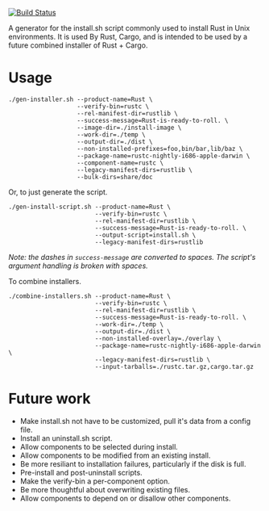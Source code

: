 [![Build Status](https://travis-ci.org/rust-lang/rust-installer.svg?branch=master)](https://travis-ci.org/rust-lang/rust-installer)

A generator for the install.sh script commonly used to install Rust in
Unix environments. It is used By Rust, Cargo, and is intended to be
used by a future combined installer of Rust + Cargo.

# Usage

```
./gen-installer.sh --product-name=Rust \
                   --verify-bin=rustc \
                   --rel-manifest-dir=rustlib \
                   --success-message=Rust-is-ready-to-roll. \
                   --image-dir=./install-image \
                   --work-dir=./temp \
                   --output-dir=./dist \
                   --non-installed-prefixes=foo,bin/bar,lib/baz \
                   --package-name=rustc-nightly-i686-apple-darwin \
                   --component-name=rustc \
                   --legacy-manifest-dirs=rustlib \
                   --bulk-dirs=share/doc
```

Or, to just generate the script.

```
./gen-install-script.sh --product-name=Rust \
                        --verify-bin=rustc \
                        --rel-manifest-dir=rustlib \
                        --success-message=Rust-is-ready-to-roll. \
                        --output-script=install.sh \
                        --legacy-manifest-dirs=rustlib
```

*Note: the dashes in `success-message` are converted to spaces. The
script's argument handling is broken with spaces.*

To combine installers.

```
./combine-installers.sh --product-name=Rust \
                        --verify-bin=rustc \
                        --rel-manifest-dir=rustlib \
                        --success-message=Rust-is-ready-to-roll. \
                        --work-dir=./temp \
                        --output-dir=./dist \
                        --non-installed-overlay=./overlay \
                        --package-name=rustc-nightly-i686-apple-darwin \
                        --legacy-manifest-dirs=rustlib \
                        --input-tarballs=./rustc.tar.gz,cargo.tar.gz
```

# Future work

* Make install.sh not have to be customized, pull it's data from a
  config file.
* Install an uninstall.sh script.
* Allow components to be selected during install.
* Allow components to be modified from an existing install.
* Be more resiliant to installation failures, particularly if the disk
  is full.
* Pre-install and post-uninstall scripts.
* Make the verify-bin a per-component option.
* Be more thoughtful about overwriting existing files.
* Allow components to depend on or disallow other components.
